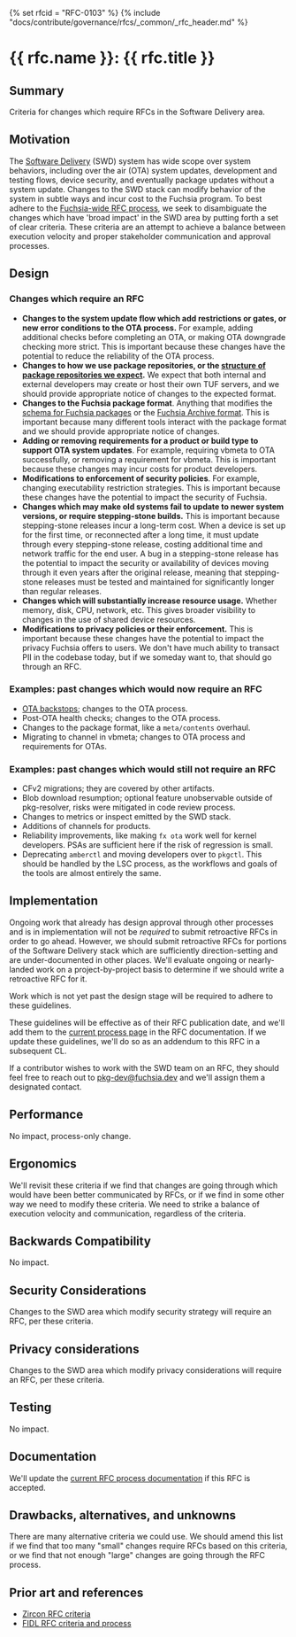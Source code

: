 <!-- mdformat off(templates not supported) -->
{% set rfcid = "RFC-0103" %}
{% include "docs/contribute/governance/rfcs/_common/_rfc_header.md" %}
# {{ rfc.name }}: {{ rfc.title }}
<!-- SET the `rfcid` VAR ABOVE. DO NOT EDIT ANYTHING ELSE ABOVE THIS LINE. -->

<!-- mdformat on -->

<!-- This should begin with an H2 element (for example, ## Summary).-->

## Summary
Criteria for changes which require RFCs in the Software Delivery area.

## Motivation

The [Software Delivery][swd] (SWD) system has wide scope over system behaviors,
including over the air (OTA) system updates, development and testing flows,
device security, and eventually package updates without a system update. Changes
to the SWD stack can modify behavior of the system in subtle ways and incur cost
to the Fuchsia program. To best adhere to the
[Fuchsia-wide RFC process][rfc-process], we seek to disambiguate the changes
which have 'broad impact' in the SWD area by putting forth a set of clear
criteria. These criteria are an attempt to achieve a balance between execution
velocity and proper stakeholder communication and approval processes.


## Design

### Changes which require an RFC

*   **Changes to the system update flow which add restrictions or gates, or new
    error conditions to the OTA process.** For example, adding additional checks
    before completing an OTA, or making OTA downgrade checking more strict. This
    is important because these changes have the potential to reduce the
    reliability of the OTA process.
*   **Changes to how we use package repositories, or the [structure of package
    repositories we expect][tuf-structure].** We expect that both internal and
    external developers may create or host their own TUF servers, and we should
    provide appropriate notice of changes to the expected format.
*   **Changes to the Fuchsia package format**. Anything that modifies the
    [schema for Fuchsia packages][package-schema] or the [Fuchsia Archive
    format][far-format]. This is important because many different tools interact
    with the package format and we should provide appropriate notice of changes.
*   **Adding or removing requirements for a product or build type to support OTA
    system updates**. For example, requiring vbmeta to OTA successfully, or
    removing a requirement for vbmeta. This is important because these changes
    may incur costs for product developers.
*   **Modifications to enforcement of security policies**. For example, changing
    executability restriction strategies. This is important because these
    changes have the potential to impact the security of Fuchsia.
*   **Changes which may make old systems fail to update to newer system
    versions, or require stepping-stone builds.** This is important because
    stepping-stone releases incur a long-term cost. When a device is set up for
    the first time, or reconnected after a long time, it must update through
    every stepping-stone release, costing additional time and network traffic
    for the end user. A bug in a stepping-stone release has the potential to
    impact the security or availability of devices moving through it even years
    after the original release, meaning that stepping-stone releases must be
    tested and maintained for significantly longer than regular releases.
*   **Changes which will substantially increase resource usage.** Whether
    memory, disk, CPU, network, etc. This gives broader visibility to changes in
    the use of shared device resources.
*   **Modifications to privacy policies or their enforcement.** This is
    important because these changes have the potential to impact the privacy
    Fuchsia offers to users. We don't have much ability to transact PII in the
    codebase today, but if we someday want to, that should go through an RFC.


### Examples: past changes which would now require an RFC

*   [OTA backstops][ota-backstops]; changes to the OTA process.
*   Post-OTA health checks; changes to the OTA process.
*   Changes to the package format, like a `meta/contents` overhaul.
*   Migrating to channel in vbmeta; changes to OTA process and requirements for
    OTAs.


### Examples: past changes which would still not require an RFC

*   CFv2 migrations; they are covered by other artifacts.
*   Blob download resumption; optional feature unobservable outside of
    pkg-resolver, risks were mitigated in code review process.
*   Changes to metrics or inspect emitted by the SWD stack.
*   Additions of channels for products.
*   Reliability improvements, like making `fx ota` work well for kernel
    developers. PSAs are sufficient here if the risk of regression is small.
*   Deprecating `amberctl` and moving developers over to `pkgctl`. This should
    be handled by the LSC process, as the workflows and goals of the tools are
    almost entirely the same.


## Implementation

Ongoing work that already has design approval through other processes and is in
implementation will not be _required_ to submit retroactive RFCs in order to go
ahead. However, we should submit retroactive RFCs for portions of the Software
Delivery stack which are sufficiently direction-setting and are under-documented
in other places. We'll evaluate ongoing or nearly-landed work on a
project-by-project basis to determine if we should write a retroactive RFC for
it.

Work which is not yet past the design stage will be required to adhere to
these guidelines.

These guidelines will be effective as of their RFC publication date, and we'll
add them to the [current process page][current-process] in the RFC
documentation. If we update these guidelines, we'll do so as an addendum to this
RFC in a subsequent CL.

If a contributor wishes to work with the SWD team on an RFC, they should feel
free to reach out to <pkg-dev@fuchsia.dev> and we'll assign them a designated
contact.

## Performance

No impact, process-only change.

## Ergonomics

We'll revisit these criteria if we find that changes are going through which
would have been better communicated by RFCs, or if we find in some other way we
need to modify these criteria. We need to strike a balance of execution velocity
and communication, regardless of the criteria.

## Backwards Compatibility

No impact.

## Security Considerations

Changes to the SWD area which modify security strategy will require an RFC,
per these criteria.

## Privacy considerations

Changes to the SWD area which modify privacy considerations will require an RFC,
per these criteria.

## Testing

No impact.

## Documentation

We'll update the [current RFC process documentation][current-process] if this
RFC is accepted.

## Drawbacks, alternatives, and unknowns

There are many alternative criteria we could use. We should amend this list if
we find that too many "small" changes require RFCs based on this criteria, or we
find that not enough "large" changes are going through the RFC process.

## Prior art and references

* [Zircon RFC criteria][zircon-criteria]
* [FIDL RFC criteria and process][fidl-criteria]

[current-process]: contribute/governance/rfcs/rfc_process.md
[far-format]: development/source_code/archive_format.md
[fidl-criteria]: 0049_fidl_tuning_process_evolution.md#criteria
[ota-backstops]: contribute/governance/rfcs/0071_ota_backstop.md
[package-schema]: concepts/packages/package.md#structure-of-a-package
[rfc-process]: contribute/governance/rfcs/0001_rfc_process.md
[swd]: contribute/governance/areas/README.md#software-delivery
[tuf-structure]: concepts/packages/software_update_system.md#merkle-root
[zircon-criteria]: 0006_addendum_to_rfc_process_for_zircon.md